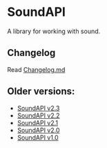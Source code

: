 # SoundAPI
 A library for working with sound.

## Changelog
Read [Changelog.md](CHANGELOG.md)

## Older versions:
* [SoundAPI v2.3](https://github.com/Wolf-Team/Libraries/blob/master/SoundAPI.js)
* [SoundAPI v2.2](https://github.com/Wolf-Team/Libraries/blob/60a1247edc14fabfb3cc1c01dc3fe52ab398acd1/SoundAPI.js)
* [SoundAPI v2.1](https://github.com/Wolf-Team/Libraries/blob/d4542eee83422197f21e5c333d6737ee2319b4c0/SoundAPI.js)
* [SoundAPI v2.0](https://github.com/Wolf-Team/Libraries/blob/887d38ee300a609825efaf18a974f9df00710cf2/SoundAPI.js)
* [SoundAPI v1.0](https://github.com/Wolf-Team/Libraries/blob/65e5ccc82be93dd8f6909e8686457c838b361027/SoundAPI.js)
